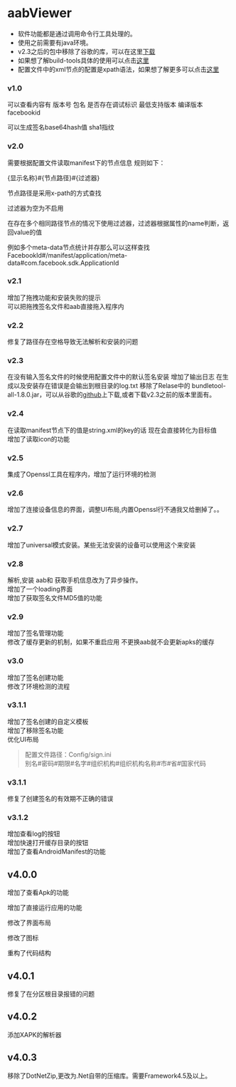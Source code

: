 # aabViewer

- 软件功能都是通过调用命令行工具处理的。
- 使用之前需要有java环境。
- v2.3之后的包中移除了谷歌的库，可以在这里[下载](https://github.com/google/bundletool/releases)
- 如果想了解build-tools具体的使用可以点击[这里](https://developer.android.com/studio/command-line/bundletool)
- 配置文件中的xml节点的配置是xpath语法，如果想了解更多可以点击[这里 ](https://www.w3school.com.cn/xpath/xpath_syntax.asp)

### v1.0

可以查看内容有
版本号
包名
是否存在调试标识
最低支持版本
编译版本
facebookid

可以生成签名base64hash值
sha1指纹

### v2.0

需要根据配置文件读取manifest下的节点信息
规则如下：

{显示名称}#{节点路径}#{过滤器}

节点路径是采用x-path的方式查找

过滤器为空为不启用

在存在多个相同路径节点的情况下使用过滤器，过滤器根据属性的name判断，返回value的值

例如多个meta-data节点统计并存那么可以这样查找
FacebookId#/manifest/application/meta-data#com.facebook.sdk.ApplicationId

### v2.1

增加了拖拽功能和安装失败的提示  
可以把拖拽签名文件和aab直接拖入程序内

### v2.2

修复了路径存在空格导致无法解析和安装的问题

### v2.3

在没有输入签名文件的时候使用配置文件中的默认签名安装
增加了输出日志 在生成以及安装存在错误是会输出到根目录的log.txt
移除了Relase中的 bundletool-all-1.8.0.jar，可以从谷歌的[github](https://github.com/google/bundletool/releases)上下载,或者下载v2.3之前的版本里面有。  

### v2.4

在读取manifest节点下的值是string.xml的key的话 现在会直接转化为目标值  
增加了读取icon的功能

### v2.5

集成了Openssl工具在程序内，增加了运行环境的检测

### v2.6

增加了连接设备信息的界面，调整UI布局,内置Openssl行不通我又给删掉了。。  

### v2.7

增加了universal模式安装。某些无法安装的设备可以使用这个来安装  

### v2.8

解析,安装 aab和 获取手机信息改为了异步操作。  
增加了一个loading界面  
增加了获取签名文件MD5值的功能   

### v2.9

增加了签名管理功能  
修改了缓存更新的机制，如果不重启应用 不更换aab就不会更新apks的缓存  

### v3.0

增加了签名创建功能  
修改了环境检测的流程  

### v3.1.1

增加了签名创建的自定义模板  
增加了移除签名功能  
优化UI布局  

> 配置文件路径：Config/sign.ini     
> 别名#密码#期限#名字#组织机构#组织机构名称#市#省#国家代码

### v3.1.1

修复了创建签名的有效期不正确的错误  

### v3.1.2

增加查看log的按钮  
增加快速打开缓存目录的按钮  
增加了查看AndroidManifest的功能  

## v4.0.0

增加了查看Apk的功能 

增加了直接运行应用的功能

修改了界面布局 

修改了图标 

重构了代码结构

## v4.0.1

修复了在分区根目录报错的问题

## v4.0.2

添加XAPK的解析器



## v4.0.3

移除了DotNetZip,更改为.Net自带的压缩库。需要Framework4.5及以上。